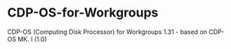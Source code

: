 # CDP-OS-for-Workgroups
CDP-OS (Computing Disk Processor)  for Workgroups 1.31 - based on CDP-OS MK. I (1.0)
